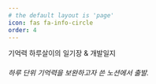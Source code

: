```yaml
---
# the default layout is 'page'
icon: fas fa-info-circle
order: 4
---
```


기억력 하루살이의 일기장 & 개발일지

<h6>하루 단위 기억력을 보완하고자 쓴 노션에서 출발.</h6>